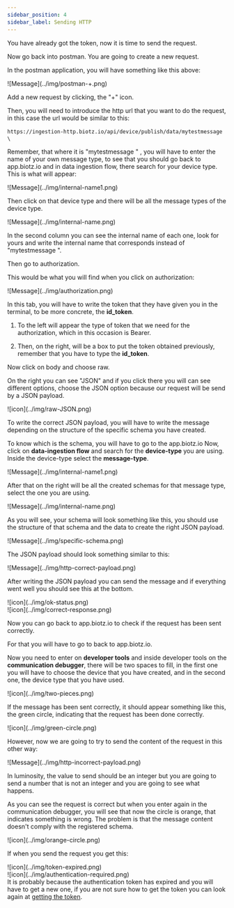 ```yaml
---
sidebar_position: 4
sidebar_label: Sending HTTP
---
```


You have already got the token, now it is time to send the request.

Now go back into postman. You are going to create a new request.

In the postman application, you will have something like this above:

<div class="tutorial-image-container">
![Message](../img/postman-+.png)
</div>

Add a new request by clicking, the "+" icon. 

Then, you will need to introduce the http url that you want to do the request, in this case the url would be similar to this:

```
https://ingestion-http.biotz.io/api/device/publish/data/mytestmessage \
```

Remember, that where it is "mytestmessage \" , you will have to enter the name of your own message type, to see that you should go back to app.biotz.io and in data ingestion flow, there search for your device type.
This is what will appear:

<div class="tutorial-image-container">
![Message](../img/internal-name1.png)
</div>

Then click on that device type and there will be all the message types of the device type.

<div class="tutorial-image-container">
![Message](../img/internal-name.png)
</div>

In the second column you can see the internal name of each one, look for yours and write the internal name that corresponds instead of "mytestmessage \". 

Then go to authorization.

This would be what you will find when you click on authorization:

<div class="tutorial-image-container">
![Message](../img/authorization.png)
</div>

In this tab, you will have to write the token that they have given you in the terminal, to be more concrete, the **id_token**.

1. To the left will appear the type of token that we need for the authorization, which in this occasion is Bearer.
    
2. Then, on the right, will be a box to put the token obtained previously, remember that you have to type the **id_token**.


Now click on body and choose raw. 

On the right you can see "JSON" and if you click there you will can see different options, choose the JSON option because our request will be send by a JSON payload.

<div class="tutorial-image-container">
![icon](../img/raw-JSON.png)
</div>

To write the correct JSON payload, you will have to write the message depending on the structure of the specific schema you have created. 

To know which is the schema, you will have to go to the app.biotz.io Now, click on **data-ingestion flow** and search for the **device-type** you are using. Inside the device-type select the **message-type**.

<div class="tutorial-image-container">
![Message](../img/internal-name1.png)
</div>

After that on the right will be all the created schemas for that message type, select the one you are using.

<div class="tutorial-image-container">
![Message](../img/internal-name.png)
</div>

As you will see, your schema will look something like this, you should use the structure of that schema and the data to create the right JSON payload.

<div class="tutorial-image-container">
![Message](../img/specific-schema.png)
</div>

The JSON payload should look something similar to this:

<div class="tutorial-image-container">
![Message](../img/http-correct-payload.png)
</div>


After writing the JSON payload you can send the message and if everything went well you should see this at the bottom. 

<div class="tutorial-image-container">
![icon](../img/ok-status.png)
</div>

<div class="tutorial-image-container">
![icon](../img/correct-response.png)
</div>

Now you can go back to app.biotz.io to check if the request has been sent correctly.

For that you will have to go to back to app.biotz.io.

Now you need to enter on **developer tools** and inside developer tools on the **communication debugger**, there will be two spaces to fill, in the first one you will have to choose the device that you have created, and in the second one, the device type that you have used.

<div class="tutorial-image-container">
![icon](../img/two-pieces.png)
</div>


If the message has been sent correctly, it should appear something like this, the green circle, indicating that the request has been done correctly.

<div class="tutorial-image-container">
![icon](../img/green-circle.png)
</div>

However, now we are going to try to send the content of the request in this other way:

<div class="tutorial-image-container">
![Message](../img/http-incorrect-payload.png)
</div>

In luminosity, the value to send should be an integer but you are going to send a number that is not an integer and you are going to see what happens.



As you can see the request is correct but when you enter again in the communication debugger, you will see that now the circle is orange, that indicates something is wrong. 
The problem is that the message content doesn't comply with the registered schema.

<div class="tutorial-image-container">
![icon](../img/orange-circle.png)
</div>

If when you send the request you get this:

<div class="tutorial-image-container">
![icon](../img/token-expired.png)
</div>
<div class="tutorial-image-container">
![icon](../img/authentication-required.png)
</div> 
It is probably because the authentication token has expired and you will have to get a new one, if you are not sure how to get the token you can look again at <a href="/docs/Examples/POSTMAN/Getting the token" target="_self">getting the token</a>.


